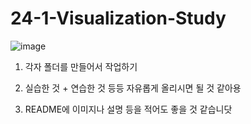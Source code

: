 # 24-1-Visualization-Study

![image](https://github.com/ToBeWithYouPopcorn/24-1-Visualization-Study/assets/154731662/cfd3abf6-26cc-458f-8132-70e4fc6f58a6)


1. 각자 폴더를 만들어서 작업하기

2. 실습한 것 + 연습한 것 등등 자유롭게 올리시면 될 것 같아용

3. README에 이미지나 설명 등을 적어도 좋을 것 같습니닷

